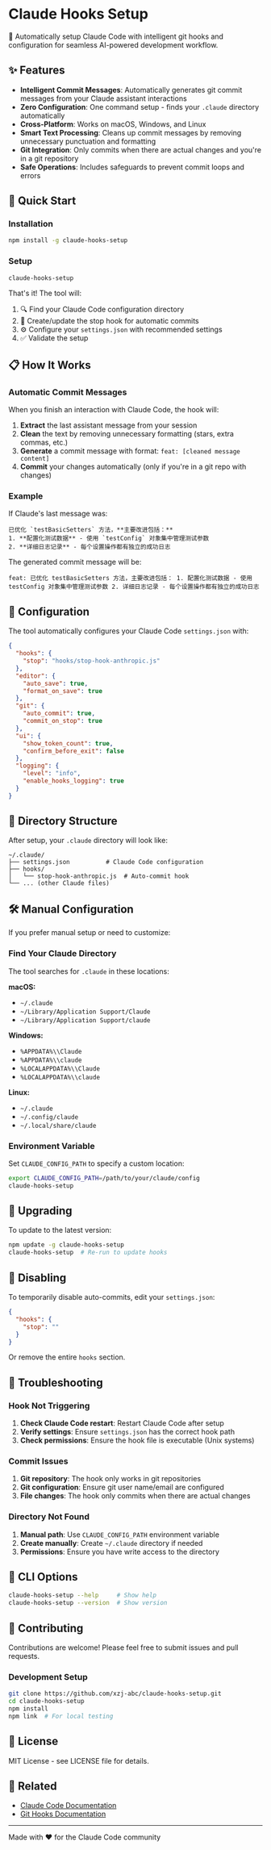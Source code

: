 # Claude Hooks Setup

🚀 Automatically setup Claude Code with intelligent git hooks and configuration for seamless AI-powered development workflow.

## ✨ Features

- **Intelligent Commit Messages**: Automatically generates git commit messages from your Claude assistant interactions
- **Zero Configuration**: One command setup - finds your `.claude` directory automatically  
- **Cross-Platform**: Works on macOS, Windows, and Linux
- **Smart Text Processing**: Cleans up commit messages by removing unnecessary punctuation and formatting
- **Git Integration**: Only commits when there are actual changes and you're in a git repository
- **Safe Operations**: Includes safeguards to prevent commit loops and errors

## 🚀 Quick Start

### Installation

```bash
npm install -g claude-hooks-setup
```

### Setup

```bash
claude-hooks-setup
```

That's it! The tool will:

1. 🔍 Find your Claude Code configuration directory
2. 📝 Create/update the stop hook for automatic commits  
3. ⚙️ Configure your `settings.json` with recommended settings
4. ✅ Validate the setup

## 📋 How It Works

### Automatic Commit Messages

When you finish an interaction with Claude Code, the hook will:

1. **Extract** the last assistant message from your session
2. **Clean** the text by removing unnecessary formatting (stars, extra commas, etc.)
3. **Generate** a commit message with format: `feat: [cleaned message content]`
4. **Commit** your changes automatically (only if you're in a git repo with changes)

### Example

If Claude's last message was:
```
已优化 `testBasicSetters` 方法，**主要改进包括：**
1. **配置化测试数据** - 使用 `testConfig` 对象集中管理测试参数
2. **详细日志记录** - 每个设置操作都有独立的成功日志
```

The generated commit message will be:
```
feat: 已优化 testBasicSetters 方法，主要改进包括： 1. 配置化测试数据 - 使用 testConfig 对象集中管理测试参数 2. 详细日志记录 - 每个设置操作都有独立的成功日志
```

## 🔧 Configuration

The tool automatically configures your Claude Code `settings.json` with:

```json
{
  "hooks": {
    "stop": "hooks/stop-hook-anthropic.js"
  },
  "editor": {
    "auto_save": true,
    "format_on_save": true
  },
  "git": {
    "auto_commit": true,
    "commit_on_stop": true
  },
  "ui": {
    "show_token_count": true,
    "confirm_before_exit": false
  },
  "logging": {
    "level": "info",
    "enable_hooks_logging": true
  }
}
```

## 📁 Directory Structure

After setup, your `.claude` directory will look like:

```
~/.claude/
├── settings.json          # Claude Code configuration
├── hooks/
│   └── stop-hook-anthropic.js  # Auto-commit hook
└── ... (other Claude files)
```

## 🛠️ Manual Configuration

If you prefer manual setup or need to customize:

### Find Your Claude Directory

The tool searches for `.claude` in these locations:

**macOS:**
- `~/.claude`
- `~/Library/Application Support/Claude`
- `~/Library/Application Support/claude`

**Windows:**
- `%APPDATA%\\Claude`
- `%APPDATA%\\claude`
- `%LOCALAPPDATA%\\Claude`
- `%LOCALAPPDATA%\\claude`

**Linux:**
- `~/.claude`
- `~/.config/claude`
- `~/.local/share/claude`

### Environment Variable

Set `CLAUDE_CONFIG_PATH` to specify a custom location:

```bash
export CLAUDE_CONFIG_PATH=/path/to/your/claude/config
claude-hooks-setup
```

## 🔄 Upgrading

To update to the latest version:

```bash
npm update -g claude-hooks-setup
claude-hooks-setup  # Re-run to update hooks
```

## 🚫 Disabling

To temporarily disable auto-commits, edit your `settings.json`:

```json
{
  "hooks": {
    "stop": ""
  }
}
```

Or remove the entire `hooks` section.

## 🐛 Troubleshooting

### Hook Not Triggering

1. **Check Claude Code restart**: Restart Claude Code after setup
2. **Verify settings**: Ensure `settings.json` has the correct hook path
3. **Check permissions**: Ensure the hook file is executable (Unix systems)

### Commit Issues

1. **Git repository**: The hook only works in git repositories
2. **Git configuration**: Ensure git user name/email are configured
3. **File changes**: The hook only commits when there are actual changes

### Directory Not Found

1. **Manual path**: Use `CLAUDE_CONFIG_PATH` environment variable
2. **Create manually**: Create `~/.claude` directory if needed
3. **Permissions**: Ensure you have write access to the directory

## 📝 CLI Options

```bash
claude-hooks-setup --help     # Show help
claude-hooks-setup --version  # Show version
```

## 🤝 Contributing

Contributions are welcome! Please feel free to submit issues and pull requests.

### Development Setup

```bash
git clone https://github.com/xzj-abc/claude-hooks-setup.git
cd claude-hooks-setup
npm install
npm link  # For local testing
```

## 📄 License

MIT License - see LICENSE file for details.

## 🔗 Related

- [Claude Code Documentation](https://docs.anthropic.com/claude/docs)
- [Git Hooks Documentation](https://git-scm.com/book/en/v2/Customizing-Git-Git-Hooks)

---

Made with ❤️ for the Claude Code community
